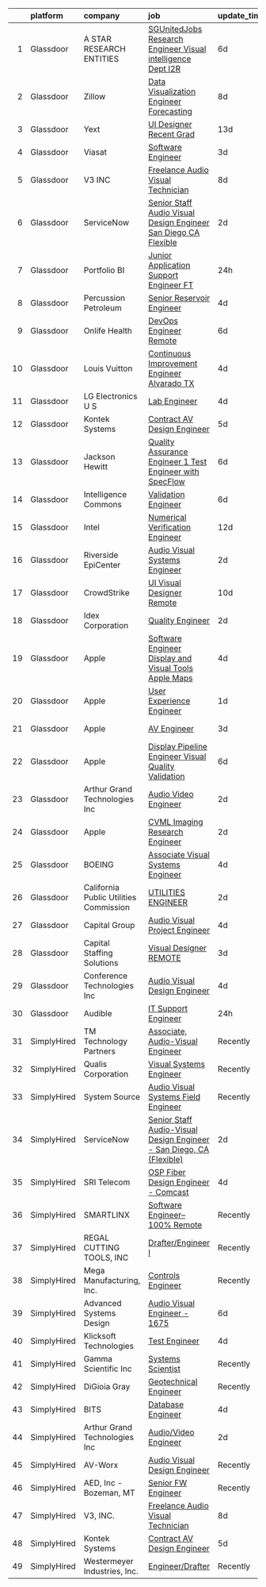 

|    | platform    | company                                | job                                                                                                                                                                                                                                                                                                                                                                                                                                                                                                                                                                                                                                                                                                                                                                                                                                                                                                                                                                                                                                                                                                                                                                                                                                                                                               | update_time   | location            |
|---:|:------------|:---------------------------------------|:--------------------------------------------------------------------------------------------------------------------------------------------------------------------------------------------------------------------------------------------------------------------------------------------------------------------------------------------------------------------------------------------------------------------------------------------------------------------------------------------------------------------------------------------------------------------------------------------------------------------------------------------------------------------------------------------------------------------------------------------------------------------------------------------------------------------------------------------------------------------------------------------------------------------------------------------------------------------------------------------------------------------------------------------------------------------------------------------------------------------------------------------------------------------------------------------------------------------------------------------------------------------------------------------------|:--------------|:--------------------|
|  1 | Glassdoor   | A STAR RESEARCH ENTITIES               | [ SGUnitedJobs Research Engineer  Visual intelligence Dept   I2R](https://www.glassdoor.com/partner/jobListing.htm?pos=111&ao=1136043&s=58&guid=00000182342b16efa6d84525c627e4f7&src=GD_JOB_AD&t=SR&vt=w&cs=1_76b2ba17&cb=1658732616060&jobListingId=1008012696434&jrtk=3-0-1g8q2m5u4jrpf801-1g8q2m5umjii2800-32136e59615645e9-)                                                                                                                                                                                                                                                                                                                                                                                                                                                                                                                                                                                                                                                                                                                                                                                                                                                                                                                                                                  | 6d            | Marina, CA          |
|  2 | Glassdoor   | Zillow                                 | [Data Visualization Engineer  Forecasting](https://www.glassdoor.com/partner/jobListing.htm?pos=105&ao=1110586&s=58&guid=00000182342b16efa6d84525c627e4f7&src=GD_JOB_AD&t=SR&vt=w&cs=1_a8f25fc1&cb=1658732616059&jobListingId=1008009974924&cpc=AC285F3A3ECA6BB0&jrtk=3-0-1g8q2m5u4jrpf801-1g8q2m5umjii2800-d868c07c2d356997--6NYlbfkN0ANMurRYyPEXg08u6OamUd1Mvhk-zhFSGYIZgoJR86UvYL2v6MoUqae-sD5DnU21vqMGqGSdDTemCIgcU3nUjhSEJfO6niXED3NvbXyhPDhH6hMTduZ0U0Czl54nUXBzHOMquaOdbpKzHWJhWex1JKXbwhKPBy1Q3Tsec1mu-mCHo7NBpzB2MqHeAdr2H4Ny2cAptww_JEywGVQTrKg_698Tw8NaUgiOAKWBsWxrxPUNr9RBi7w-QI3h8K5qbXX3dc3iIUeKjTkF67jEv797yPC-vbinjOQymx5nH-7NeopUhixD6rDxq3IfA45UlTC2hnPMB-uSFcoBJa9rUYfh2OOwdDFWK17_62dHPrW-ERN5BXNwR85fhPBJLHywYQM_9ZYsO-J_N9LnPj4Fh394OVZAXlSIe7Yz-5Ku7ropf2yyBs2aTTOl1d8zN8E-DNKVrG2cYk_G1I1sW_s2mTLlUfMwOZrMTeTMjk5FnLekZlsOaNxlfwlnX5XQpXed4FnqroxtBErjzv77bIBDjxlLtB4i0jOz8C4yR_JUQIcIBrKrzgLRdmsdEyu-QEMC2dCXdlLYhf9Benbyd58gO50xkW1iX0UubfM1vzUc7Mzwdq_4mhU77SMEV-Na9DRM0ETloeNVUwJ307J6vd3HWL0NGFn1BTjO4zsJbLyIdCpuISt8Bh_CWWYrm-74afcdtczei3__6bt50VoOS2xtfsg4M-fgeZz6jkhmlEJ6vOxKecZmsdpwf7w6jD54LlTDHvXt7oVCN8fLFgulpD9GqynYC5D0BNwKcOgY011mRbTKc1LzVuMOip1TBEwgrR5qFzv-1gUriD5sRKBIdzw3n2n-ljgj636MxOpvGTF6mE4IR1mZwamS5KLLbIU)                                    | 8d            | Remote              |
|  3 | Glassdoor   | Yext                                   | [UI Designer  Recent Grad](https://www.glassdoor.com/partner/jobListing.htm?pos=116&ao=1136043&s=58&guid=00000182342b16efa6d84525c627e4f7&src=GD_JOB_AD&t=SR&vt=w&ea=1&cs=1_4feb494c&cb=1658732616060&jobListingId=1007997778368&jrtk=3-0-1g8q2m5u4jrpf801-1g8q2m5umjii2800-a0e3c238307e8cd0-)                                                                                                                                                                                                                                                                                                                                                                                                                                                                                                                                                                                                                                                                                                                                                                                                                                                                                                                                                                                                    | 13d           | Washington, DC      |
|  4 | Glassdoor   | Viasat                                 | [Software Engineer](https://www.glassdoor.com/partner/jobListing.htm?pos=125&ao=1136043&s=58&guid=00000182342b16efa6d84525c627e4f7&src=GD_JOB_AD&t=SR&vt=w&cs=1_84030bc2&cb=1658732616064&jobListingId=1008020210370&jrtk=3-0-1g8q2m5u4jrpf801-1g8q2m5umjii2800-c3caf32fe4e64e12-)                                                                                                                                                                                                                                                                                                                                                                                                                                                                                                                                                                                                                                                                                                                                                                                                                                                                                                                                                                                                                | 3d            | Carlsbad, CA        |
|  5 | Glassdoor   | V3  INC                                | [Freelance Audio Visual Technician](https://www.glassdoor.com/partner/jobListing.htm?pos=130&ao=1136043&s=58&guid=00000182342b16efa6d84525c627e4f7&src=GD_JOB_AD&t=SR&vt=w&ea=1&cs=1_b4eaf479&cb=1658732616065&jobListingId=1008009815065&jrtk=3-0-1g8q2m5u4jrpf801-1g8q2m5umjii2800-84da8b7e8a1dda29-)                                                                                                                                                                                                                                                                                                                                                                                                                                                                                                                                                                                                                                                                                                                                                                                                                                                                                                                                                                                           | 8d            | Los Angeles, CA     |
|  6 | Glassdoor   | ServiceNow                             | [Senior Staff Audio Visual Design Engineer   San Diego  CA  Flexible ](https://www.glassdoor.com/partner/jobListing.htm?pos=113&ao=1136043&s=58&guid=00000182342b16efa6d84525c627e4f7&src=GD_JOB_AD&t=SR&vt=w&cs=1_8dca1f12&cb=1658732616060&jobListingId=1008022043407&jrtk=3-0-1g8q2m5u4jrpf801-1g8q2m5umjii2800-8dfddcf9a42fe274-)                                                                                                                                                                                                                                                                                                                                                                                                                                                                                                                                                                                                                                                                                                                                                                                                                                                                                                                                                             | 2d            | San Diego, CA       |
|  7 | Glassdoor   | Portfolio BI                           | [Junior Application Support Engineer  FT ](https://www.glassdoor.com/partner/jobListing.htm?pos=114&ao=1136043&s=58&guid=00000182342b16efa6d84525c627e4f7&src=GD_JOB_AD&t=SR&vt=w&ea=1&cs=1_72cc033e&cb=1658732616060&jobListingId=1008025027847&jrtk=3-0-1g8q2m5u4jrpf801-1g8q2m5umjii2800-af274547677f8cb1-)                                                                                                                                                                                                                                                                                                                                                                                                                                                                                                                                                                                                                                                                                                                                                                                                                                                                                                                                                                                    | 24h           | Remote              |
|  8 | Glassdoor   | Percussion Petroleum                   | [Senior Reservoir Engineer](https://www.glassdoor.com/partner/jobListing.htm?pos=110&ao=1136043&s=58&guid=00000182342b16efa6d84525c627e4f7&src=GD_JOB_AD&t=SR&vt=w&ea=1&cs=1_c0f13e9c&cb=1658732616060&jobListingId=1008017541666&jrtk=3-0-1g8q2m5u4jrpf801-1g8q2m5umjii2800-23f231fbe8f4ef07-)                                                                                                                                                                                                                                                                                                                                                                                                                                                                                                                                                                                                                                                                                                                                                                                                                                                                                                                                                                                                   | 4d            | Houston, TX         |
|  9 | Glassdoor   | Onlife Health                          | [DevOps Engineer   Remote](https://www.glassdoor.com/partner/jobListing.htm?pos=120&ao=1136043&s=58&guid=00000182342b16efa6d84525c627e4f7&src=GD_JOB_AD&t=SR&vt=w&cs=1_09b87d84&cb=1658732616063&jobListingId=1008012705244&jrtk=3-0-1g8q2m5u4jrpf801-1g8q2m5umjii2800-2161b31234ec1ceb-)                                                                                                                                                                                                                                                                                                                                                                                                                                                                                                                                                                                                                                                                                                                                                                                                                                                                                                                                                                                                         | 6d            | Remote              |
| 10 | Glassdoor   | Louis Vuitton                          | [Continuous Improvement Engineer   Alvarado  TX](https://www.glassdoor.com/partner/jobListing.htm?pos=115&ao=1136043&s=58&guid=00000182342b16efa6d84525c627e4f7&src=GD_JOB_AD&t=SR&vt=w&cs=1_f5024ea1&cb=1658732616060&jobListingId=1008017732309&jrtk=3-0-1g8q2m5u4jrpf801-1g8q2m5umjii2800-c1f16d257d7c62ef-)                                                                                                                                                                                                                                                                                                                                                                                                                                                                                                                                                                                                                                                                                                                                                                                                                                                                                                                                                                                   | 4d            | Alvarado, TX        |
| 11 | Glassdoor   | LG Electronics U S                     | [Lab Engineer](https://www.glassdoor.com/partner/jobListing.htm?pos=101&ao=1110586&s=58&guid=00000182342b16efa6d84525c627e4f7&src=GD_JOB_AD&t=SR&vt=w&cs=1_be45ca30&cb=1658732616058&jobListingId=1008018437881&cpc=EA19F5B90D514204&jrtk=3-0-1g8q2m5u4jrpf801-1g8q2m5umjii2800-f05c6034d488f3e1--6NYlbfkN0A9atWhvSYGDXYsuIFniFeMUfyhfiKb1gamun_MyY1nlold7GTuQPjQR8xaSdlZCsMTKYxyGl0568YS7VZV53z5rymjnR0aiimeXNYdeSEfihTWA9E5m5sLzT_K4vvAWprb5MTMghWGYrTnTS8Sy8o4E0Fs2EPyATbfiZ7CQzKJVkmMdx4Blwtq4BiPeYvaUndp6PZqnfm-PyAr5DaAd8NSUXj26MrDF0hfdFRfiRTEGt5P2AokxMeqc7vNaoe62V3pj5Djqs8UUA9D2KlpO58fFlz3kmHk8OKcOYQpMBmx-wGHXwasP99xU_VYT2aBMEL202VokFbm7IaXIGME8VcO2_17uSchRrP55YYcehzYmQ6nzWrbbxsHiHii5PRgogW7RXdIoLZKl1JepGI4De-a5zHqa1GeoTvrvbClLscDWQ9b9d-oJmGiO598xlor6HLg5SL6dOpFQXhR-L3ErX3zIyqCgIQABDAXVmFUQE-VlJiXqzs7mNH9vh3r_yX9uPmnk15tWpDUMbcbqMj3V4yHNi7q7wPkjbgmrwDONMPznIyACeTBXIhz3PtF2-1SnQHaWCyp5vXb4ngqJ5wmybir)                                                                                                                                                                                                                                                                                                                                                                | 4d            | Buffalo Grove, IL   |
| 12 | Glassdoor   | Kontek Systems                         | [Contract AV Design Engineer](https://www.glassdoor.com/partner/jobListing.htm?pos=103&ao=1110586&s=58&guid=00000182342b16efa6d84525c627e4f7&src=GD_JOB_AD&t=SR&vt=w&ea=1&cs=1_7ca34f08&cb=1658732616059&jobListingId=1008014886987&cpc=1160948BCBA38B5B&jrtk=3-0-1g8q2m5u4jrpf801-1g8q2m5umjii2800-a546212c94420692--6NYlbfkN0CfuwjoGl7GPnww22KG_qH1VxV-pg5CMIAqmERtwLeL8ycF7ceNQdASQTPxp4jgWWs-M0t45tF99RZCP-Y69a4reENeISWqKk45DEqGx3JramItH2_VZp6X8Qyg9Tmz2oq7QvAbYeaYMFsouQnIxVpKHd7RjwBwsnf0ucVB8jFLm9A5fsBFqXubL2-APHTB7dNFnateec5hC4MvVgPFldciGf62RO7QTC1-STkk6P9hYJOAx4LRLQHDC9cOpZHt2UyBla-Fq2PaR4POZujnvI7YAjh2ylx-vRySgqYFIgYlY0J5D96AczHwzKiatSwtoUTPbDkF04-JzqE1RElksx3zZo-wQo20p2lmvy_gcMx4_HI5JsikTRrVKtXo8ma3kCN7nAVB1Uyo_jgH7bRqzLMKgDK8r2ncWXHUA4kVxNwcQ1KR-VtpFcZlwoY7jYfqU8u2A-Qbi1kkizuIIssN-QHSaBtX-E1KRIX21SXwZJcdkqm8a42x4sVK9JgzNcHTk9f7TE4Z3Z2-SA%3D%3D)                                                                                                                                                                                                                                                                                                                                                                                                                | 5d            | Remote              |
| 13 | Glassdoor   | Jackson Hewitt                         | [Quality Assurance Engineer 1   Test Engineer   with SpecFlow ](https://www.glassdoor.com/partner/jobListing.htm?pos=117&ao=1136043&s=58&guid=00000182342b16efa6d84525c627e4f7&src=GD_JOB_AD&t=SR&vt=w&ea=1&cs=1_5333a54a&cb=1658732616060&jobListingId=1008012930911&jrtk=3-0-1g8q2m5u4jrpf801-1g8q2m5umjii2800-49008626ef56919c-)                                                                                                                                                                                                                                                                                                                                                                                                                                                                                                                                                                                                                                                                                                                                                                                                                                                                                                                                                               | 6d            | Sarasota, FL        |
| 14 | Glassdoor   | Intelligence Commons                   | [Validation Engineer](https://www.glassdoor.com/partner/jobListing.htm?pos=104&ao=1110586&s=58&guid=00000182342b16efa6d84525c627e4f7&src=GD_JOB_AD&t=SR&vt=w&ea=1&cs=1_8611d472&cb=1658732616059&jobListingId=1008012538433&cpc=334ABAF5D42DC775&jrtk=3-0-1g8q2m5u4jrpf801-1g8q2m5umjii2800-8880a2d5a8b09fcb--6NYlbfkN0DeXU0vMxLyKhfauY-dgUBa_3v1DHLtGGo4EP_Dl8CiY3vcLdlFpMXd0O9VuEXxL1iZ2L2Jhc7D11ee2axo0SSDvd8YtN4AEeRZvCIXJyz_GPkszm6vjh-0c6lg0brChkyE1H6tm2houh2HhErMohg6zCSuMZhGna8wcwLYTqGq-TUJ7Mu5iWKd0OqnEawaGjnIPoke5S3oZp8GGSfLjNq4DRGEgWyaA4ZhcIvZpcPUkq_9RE4tlHIMtbdOq0ueuc_B2my8RC6RVjA8QpXTtR5RACnDvnBFmsBAiltFvljWmpq-tG281CS0TqzgHXJJr5ChHfTxO6s6GdmuquHOCsnX5qmje8dpR-15ZW0O9sLCWCkmhKRt8J-xyptig4didYWdjwhsdDctoeLXsG47E-MVlNRuFKHBAXTblqSeiT14Ys3Fzcgts2WheuvIwVAMcuFQQht7mBhcHLZyt84FK33ICWinh-b94Mlg6KTlH0exkB-c8FzvfeJdsE10bVqN0Ic%3D)                                                                                                                                                                                                                                                                                                                                                                                                                                      | 6d            | Remote              |
| 15 | Glassdoor   | Intel                                  | [Numerical Verification Engineer](https://www.glassdoor.com/partner/jobListing.htm?pos=126&ao=1136043&s=58&guid=00000182342b16efa6d84525c627e4f7&src=GD_JOB_AD&t=SR&vt=w&cs=1_85cf1323&cb=1658732616064&jobListingId=1007999502294&jrtk=3-0-1g8q2m5u4jrpf801-1g8q2m5umjii2800-a72c904445b1555b-)                                                                                                                                                                                                                                                                                                                                                                                                                                                                                                                                                                                                                                                                                                                                                                                                                                                                                                                                                                                                  | 12d           | Folsom, CA          |
| 16 | Glassdoor   | Riverside EpiCenter                    | [Audio Visual Systems Engineer](https://www.glassdoor.com/partner/jobListing.htm?pos=123&ao=1136043&s=58&guid=00000182342b16efa6d84525c627e4f7&src=GD_JOB_AD&t=SR&vt=w&cs=1_86242a36&cb=1658732616063&jobListingId=1008022686765&jrtk=3-0-1g8q2m5u4jrpf801-1g8q2m5umjii2800-b2843a99b9b190e2-)                                                                                                                                                                                                                                                                                                                                                                                                                                                                                                                                                                                                                                                                                                                                                                                                                                                                                                                                                                                                    | 2d            | Austell, GA         |
| 17 | Glassdoor   | CrowdStrike                            | [UI Visual Designer  Remote ](https://www.glassdoor.com/partner/jobListing.htm?pos=112&ao=1136043&s=58&guid=00000182342b16efa6d84525c627e4f7&src=GD_JOB_AD&t=SR&vt=w&cs=1_4c4f79cc&cb=1658732616060&jobListingId=1008005239713&jrtk=3-0-1g8q2m5u4jrpf801-1g8q2m5umjii2800-799866f077c4d91d-)                                                                                                                                                                                                                                                                                                                                                                                                                                                                                                                                                                                                                                                                                                                                                                                                                                                                                                                                                                                                      | 10d           | Remote              |
| 18 | Glassdoor   | Idex Corporation                       | [Quality Engineer](https://www.glassdoor.com/partner/jobListing.htm?pos=129&ao=1136043&s=58&guid=00000182342b16efa6d84525c627e4f7&src=GD_JOB_AD&t=SR&vt=w&cs=1_9dcb3e4d&cb=1658732616065&jobListingId=1008023164196&jrtk=3-0-1g8q2m5u4jrpf801-1g8q2m5umjii2800-7ad234a18f4df01b-)                                                                                                                                                                                                                                                                                                                                                                                                                                                                                                                                                                                                                                                                                                                                                                                                                                                                                                                                                                                                                 | 2d            | Cedar Falls, IA     |
| 19 | Glassdoor   | Apple                                  | [Software Engineer   Display and Visual Tools   Apple Maps](https://www.glassdoor.com/partner/jobListing.htm?pos=127&ao=1136043&s=58&guid=00000182342b16efa6d84525c627e4f7&src=GD_JOB_AD&t=SR&vt=w&cs=1_0dcbc7d7&cb=1658732616065&jobListingId=1008016936935&jrtk=3-0-1g8q2m5u4jrpf801-1g8q2m5umjii2800-027d52965abaa1c1-)                                                                                                                                                                                                                                                                                                                                                                                                                                                                                                                                                                                                                                                                                                                                                                                                                                                                                                                                                                        | 4d            | Cupertino, CA       |
| 20 | Glassdoor   | Apple                                  | [User Experience Engineer](https://www.glassdoor.com/partner/jobListing.htm?pos=122&ao=1136043&s=58&guid=00000182342b16efa6d84525c627e4f7&src=GD_JOB_AD&t=SR&vt=w&cs=1_81c6c4b3&cb=1658732616063&jobListingId=1008024328955&jrtk=3-0-1g8q2m5u4jrpf801-1g8q2m5umjii2800-f10ee473816e1780-)                                                                                                                                                                                                                                                                                                                                                                                                                                                                                                                                                                                                                                                                                                                                                                                                                                                                                                                                                                                                         | 1d            | Cupertino, CA       |
| 21 | Glassdoor   | Apple                                  | [AV Engineer](https://www.glassdoor.com/partner/jobListing.htm?pos=106&ao=1110586&s=58&guid=00000182342b16efa6d84525c627e4f7&src=GD_JOB_AD&t=SR&vt=w&cs=1_2ff50f63&cb=1658732616059&jobListingId=1008019302500&cpc=2CAED5C921A5F994&jrtk=3-0-1g8q2m5u4jrpf801-1g8q2m5umjii2800-3536138c47a3af45--6NYlbfkN0BvKrLyj5gPmtZO9T8euul8TCxuuKNOtzRJOomxnwSEodTz2Bc-sPZlFpP0h5lDivqxI-fK3-TlM2d2NxbYzXrISUOO51adM8tR7S16T4-o6xp5C69GDmo1jQK3XTAHIECzea6A9N-63PN2l8ezoGldBBcClgVny3GMqf-J4g_eFfQEO2C_ivRT8-4V4fUmOV1k1AXQWhx75kIYm7deHV8riNeGq-n9h8Vle4hseBqHuXdx6Qph0fjnwrn9nC87fD5SPtJqw1h_pu7o3E5jDsFlwgFi7p0LKzw99mVSTNlAjbNyHmiordMdLWG71LZdV7FcEt16BAGszAP0MtDlw_7TZOLafq-QO2FIL1ItOwD1tJFRwa1NmPkFTXdDdGpoJkpLqs7zklFMN35djnWwNIiQook-_2YykPj_wyHfRTrS2XZZ7Ie9AJYxo--AKx5CPV3u9mGmLR_TdjLdHIf4Lew9t9JK0wChZPPXhYwbmGiHhaOnE9xP6_kBRZ7afoevUdu0XDBPltNs1q_nelbLi7Iiyc4qRxltmTuImYM_tHdjoEoT-R37oRB96q2i23E1r4PnWb_SUK7Fj47vqcjQMBOKk2uGbChWMGMq3OohagwkLcXRKO1rxk_tZDggJssKc7Y-h8WAOIa9hv6EZHm0MrEAN5jfWs8ayfSEjrkYbMWAYwxCiAZdd8i9qJu8WlTpCXcf68zXNDnJnjXYuuo40YQqYvGLq_ZEyNta_9BGOnKmUcpp-rWZ2LzESvTQKXCxSy4M1CbFlJzCyKJ0X9NwfUyyIeHAd5mqg4BNUlPGtiH7pUKofYRLXMjBW2_cqNpzE9BbYF9k_Ho8nITUlbbZ0ES87cD-QLz7SrfltB9xc-o-6gUDKl1UY0CdXgdUCNuFiEkKrpHN8rbPFtxlgCMc3Ks3axxVpR0Y1qO4dcX1liNLjsfROVaAfCz2) | 3d            | New York, NY        |
| 22 | Glassdoor   | Apple                                  | [Display Pipeline Engineer   Visual Quality Validation](https://www.glassdoor.com/partner/jobListing.htm?pos=119&ao=1136043&s=58&guid=00000182342b16efa6d84525c627e4f7&src=GD_JOB_AD&t=SR&vt=w&cs=1_e95f8123&cb=1658732616063&jobListingId=1008013498573&jrtk=3-0-1g8q2m5u4jrpf801-1g8q2m5umjii2800-db876a216a3bd0db-)                                                                                                                                                                                                                                                                                                                                                                                                                                                                                                                                                                                                                                                                                                                                                                                                                                                                                                                                                                            | 6d            | Cupertino, CA       |
| 23 | Glassdoor   | Arthur Grand Technologies Inc          | [Audio Video Engineer](https://www.glassdoor.com/partner/jobListing.htm?pos=118&ao=1136043&s=58&guid=00000182342b16efa6d84525c627e4f7&src=GD_JOB_AD&t=SR&vt=w&ea=1&cs=1_f0c260cb&cb=1658732616060&jobListingId=1008022784420&jrtk=3-0-1g8q2m5u4jrpf801-1g8q2m5umjii2800-482a2e36e1a360a9-)                                                                                                                                                                                                                                                                                                                                                                                                                                                                                                                                                                                                                                                                                                                                                                                                                                                                                                                                                                                                        | 2d            | Remote              |
| 24 | Glassdoor   | Apple                                  | [CVML Imaging Research Engineer](https://www.glassdoor.com/partner/jobListing.htm?pos=108&ao=1136043&s=58&guid=00000182342b16efa6d84525c627e4f7&src=GD_JOB_AD&t=SR&vt=w&cs=1_99f3f58e&cb=1658732616059&jobListingId=1008022537112&jrtk=3-0-1g8q2m5u4jrpf801-1g8q2m5umjii2800-6233c719158aa2b4-)                                                                                                                                                                                                                                                                                                                                                                                                                                                                                                                                                                                                                                                                                                                                                                                                                                                                                                                                                                                                   | 2d            | Cupertino, CA       |
| 25 | Glassdoor   | BOEING                                 | [Associate Visual Systems Engineer](https://www.glassdoor.com/partner/jobListing.htm?pos=124&ao=1136043&s=58&guid=00000182342b16efa6d84525c627e4f7&src=GD_JOB_AD&t=SR&vt=w&cs=1_36715f7b&cb=1658732616064&jobListingId=1008016333350&jrtk=3-0-1g8q2m5u4jrpf801-1g8q2m5umjii2800-667e856018265b28-)                                                                                                                                                                                                                                                                                                                                                                                                                                                                                                                                                                                                                                                                                                                                                                                                                                                                                                                                                                                                | 4d            | Hazelwood, MO       |
| 26 | Glassdoor   | California Public Utilities Commission | [UTILITIES ENGINEER](https://www.glassdoor.com/partner/jobListing.htm?pos=128&ao=1136043&s=58&guid=00000182342b16efa6d84525c627e4f7&src=GD_JOB_AD&t=SR&vt=w&cs=1_507ad543&cb=1658732616065&jobListingId=1008023617300&jrtk=3-0-1g8q2m5u4jrpf801-1g8q2m5umjii2800-931cc6f611354b82-)                                                                                                                                                                                                                                                                                                                                                                                                                                                                                                                                                                                                                                                                                                                                                                                                                                                                                                                                                                                                               | 2d            | San Francisco, CA   |
| 27 | Glassdoor   | Capital Group                          | [Audio Visual Project Engineer](https://www.glassdoor.com/partner/jobListing.htm?pos=109&ao=1136043&s=58&guid=00000182342b16efa6d84525c627e4f7&src=GD_JOB_AD&t=SR&vt=w&cs=1_093fd02c&cb=1658732616059&jobListingId=1008017516833&jrtk=3-0-1g8q2m5u4jrpf801-1g8q2m5umjii2800-f29fedee3061dbc8-)                                                                                                                                                                                                                                                                                                                                                                                                                                                                                                                                                                                                                                                                                                                                                                                                                                                                                                                                                                                                    | 4d            | Irvine, CA          |
| 28 | Glassdoor   | Capital Staffing Solutions             | [Visual Designer  REMOTE](https://www.glassdoor.com/partner/jobListing.htm?pos=107&ao=1110586&s=58&guid=00000182342b16efa6d84525c627e4f7&src=GD_JOB_AD&t=SR&vt=w&ea=1&cs=1_bb30734c&cb=1658732616060&jobListingId=1008020606131&cpc=3BA4CE39D5B5DEF5&jrtk=3-0-1g8q2m5u4jrpf801-1g8q2m5umjii2800-8d05ca1c3eee9e76--6NYlbfkN0AHXq2vAVwR3IH7wgnTMdWCa3HguypIXx0DFudX-u0zu6XSU0N9gDGCMsnO9yvyAfOF5aEsSyeU78o6xlcfEn1OqMZeAXP26H07jpAXBxLH7MImjw94Vc5wl9j24mCsReRXv0ftLnyae4hV3eajRMzR_qmAmdQZQuNfMZEX5FTgvtnopjwJ0oCZ3_zxHSwxWCjMRD-SWSMQxwzM1MywNvjzr8A3M1YdHvDoPo6N6L-Hasth30KEV5CP9_2RzKUVj2nIYjITcH6T5blkGm9dQiLOV5vrEHK1-SzhSLi8C69WfaDsgEZ-vLTN6XvUVYNGKIhjlZgoDW4-0bYlWEiWaflg9FkQC25-JnPQVE1e_CpAN2sEIFT-bvmNUYrnFyEkXIC539KpNVcgQ6DvX63Bd2BaZy9JzHcse-Fqya1nYEOK1M6w8CQfseg_cMyGk-rFhEUMBHVnMk8pArNKjBxx3VRwZt1z2Po-bLkc5zHghsXTsZ6UPyW-S_Luw2cZAD05Xnq7A4XAjw_h7Q%3D%3D)                                                                                                                                                                                                                                                                                                                                                                                                                    | 3d            | Remote              |
| 29 | Glassdoor   | Conference Technologies  Inc           | [Audio Visual Design Engineer](https://www.glassdoor.com/partner/jobListing.htm?pos=121&ao=1136043&s=58&guid=00000182342b16efa6d84525c627e4f7&src=GD_JOB_AD&t=SR&vt=w&ea=1&cs=1_b5f622ac&cb=1658732616063&jobListingId=1008017923342&jrtk=3-0-1g8q2m5u4jrpf801-1g8q2m5umjii2800-1348323a89668f6d-)                                                                                                                                                                                                                                                                                                                                                                                                                                                                                                                                                                                                                                                                                                                                                                                                                                                                                                                                                                                                | 4d            | Chicago, IL         |
| 30 | Glassdoor   | Audible                                | [IT Support Engineer](https://www.glassdoor.com/partner/jobListing.htm?pos=102&ao=1110586&s=58&guid=00000182342b16efa6d84525c627e4f7&src=GD_JOB_AD&t=SR&vt=w&cs=1_e8c409f0&cb=1658732616058&jobListingId=1008026022487&cpc=AECEB822CA110EBC&jrtk=3-0-1g8q2m5u4jrpf801-1g8q2m5umjii2800-cbd179cd76ba05c1--6NYlbfkN0Bdd4o5uokT9skMYzkzH2dUVVc_sjS2wyLHOFjCY0bjoWlY3EBfcPTk1JugYgQlrlKnfg0UftdR2IeUVjXXuLowaGNaD3PsgZh3QZCa5VmYunIwFOWdPoKU-ryumBKAnkglFGto7IusaHWgnGzwkh0RimXgYP5fyZJ7G9I95Oxh6uNmT9fYqwji59_PC4MWNqSKSg_UmTHjNiYglSsEgvx3wMwzO5RJkJYsUyJtugdx-QO_wQB5imoUfWjIExVpLe3jHbF9yqaMj10F-oWH4KQkNeM8XMGzIJCCIXeru11EEheoOjznFZH8J3Fx4HOrADHLkFeRZ-vyWP-l-jrkusOm1BEVLcABemA7iS-SbIiy-I0zgFQsxKbkXElJjnCTfnqnJ_Er1OyCRk_AH2lFWy1aDbIm8Lz-VYeTd11rOQUV080-nqAksDqWLy9Y3YWhXJY%3D)                                                                                                                                                                                                                                                                                                                                                                                                                                                                                                           | 24h           | Newark, NJ          |
| 31 | SimplyHired | TM Technology Partners                 | [Associate, Audio-Visual Engineer](https://www.simplyhired.com/job/34vSE48JRHmHmBT2QAUzI01znddRBtIQdZ5utGYfGV31GA6Pu8QtVw?q=visual+engineer)                                                                                                                                                                                                                                                                                                                                                                                                                                                                                                                                                                                                                                                                                                                                                                                                                                                                                                                                                                                                                                                                                                                                                      | Recently      | Los Angeles, CA     |
| 32 | SimplyHired | Qualis Corporation                     | [Visual Systems Engineer](https://www.simplyhired.com/job/HYIjm7xe5Yw73GpxYPvDmRhaJg81NdQifcVPmwhrYojYfPrAAuNUNQ?q=visual+engineer)                                                                                                                                                                                                                                                                                                                                                                                                                                                                                                                                                                                                                                                                                                                                                                                                                                                                                                                                                                                                                                                                                                                                                               | Recently      | Orlando, FL         |
| 33 | SimplyHired | System Source                          | [Audio Visual Systems Field Engineer](https://www.simplyhired.com/job/xVBqUv_Jb7WJWKXZWvKMDvPPRs-yjpNF3jAs9pIqje1SIoBa9tk9Yw?q=visual+engineer)                                                                                                                                                                                                                                                                                                                                                                                                                                                                                                                                                                                                                                                                                                                                                                                                                                                                                                                                                                                                                                                                                                                                                   | Recently      | Hunt Valley, MD     |
| 34 | SimplyHired | ServiceNow                             | [Senior Staff Audio-Visual Design Engineer - San Diego, CA (Flexible)](https://www.simplyhired.com/job/sX3BagTQkwaGIEk9Eb1PQ7Vharru4mK1A7oP_o9och5z92rmpydJ6Q?q=visual+engineer)                                                                                                                                                                                                                                                                                                                                                                                                                                                                                                                                                                                                                                                                                                                                                                                                                                                                                                                                                                                                                                                                                                                  | 2d            | San Diego, CA       |
| 35 | SimplyHired | SRI Telecom                            | [OSP Fiber Design Engineer - Comcast](https://www.simplyhired.com/job/XZPs3o8-VGaviXxvF2Q4V1-x0RaSqq_U8H4ANcocel_6M7-7sZNL_Q?q=visual+engineer)                                                                                                                                                                                                                                                                                                                                                                                                                                                                                                                                                                                                                                                                                                                                                                                                                                                                                                                                                                                                                                                                                                                                                   | 4d            | Remote +1 location  |
| 36 | SimplyHired | SMARTLINX                              | [Software Engineer– 100% Remote](https://www.simplyhired.com/job/mFzL1pZ5xp53xJgu7JcEaoCVuoyx_2-p7tBCuiLwaRourIp6gEDU1A?q=visual+engineer)                                                                                                                                                                                                                                                                                                                                                                                                                                                                                                                                                                                                                                                                                                                                                                                                                                                                                                                                                                                                                                                                                                                                                        | Recently      | Remote              |
| 37 | SimplyHired | REGAL CUTTING TOOLS, INC               | [Drafter/Engineer I](https://www.simplyhired.com/job/WfS0fI5l4Ujh8p0oPBq7KPV4tnd7S7ht7My-q7XDW4ayIUkz_isGXA?q=visual+engineer)                                                                                                                                                                                                                                                                                                                                                                                                                                                                                                                                                                                                                                                                                                                                                                                                                                                                                                                                                                                                                                                                                                                                                                    | Recently      | Loris, SC           |
| 38 | SimplyHired | Mega Manufacturing, Inc.               | [Controls Engineer](https://www.simplyhired.com/job/A-PuLvSL_MSX4LQRH98oIWQQrXj2TQ7eGS_jFvpYgV-Fy8o4GRfiNw?q=visual+engineer)                                                                                                                                                                                                                                                                                                                                                                                                                                                                                                                                                                                                                                                                                                                                                                                                                                                                                                                                                                                                                                                                                                                                                                     | Recently      | Rockford, IL        |
| 39 | SimplyHired | Advanced Systems Design                | [Audio Visual Engineer - 1675](https://www.simplyhired.com/job/pZ5NsA9Pwr-Httap7yKCInxARk469win6_0MpJyZBI9pCWxzXhnaQQ?q=visual+engineer)                                                                                                                                                                                                                                                                                                                                                                                                                                                                                                                                                                                                                                                                                                                                                                                                                                                                                                                                                                                                                                                                                                                                                          | 6d            | Ocoee, FL           |
| 40 | SimplyHired | Klicksoft Technologies                 | [Test Engineer](https://www.simplyhired.com/job/4waMnvySg-DkIbgA-M6nGQ4bFGQUYS1g8iMqr9DrCVwvlnCHzvo06g?q=visual+engineer)                                                                                                                                                                                                                                                                                                                                                                                                                                                                                                                                                                                                                                                                                                                                                                                                                                                                                                                                                                                                                                                                                                                                                                         | 4d            | Indianapolis, IN    |
| 41 | SimplyHired | Gamma Scientific Inc                   | [Systems Scientist](https://www.simplyhired.com/job/PDWdyjpM5wtOoHm8GbOot34XUIkZL9izEQx4inJCRZcU_LaF-kbm0A?q=visual+engineer)                                                                                                                                                                                                                                                                                                                                                                                                                                                                                                                                                                                                                                                                                                                                                                                                                                                                                                                                                                                                                                                                                                                                                                     | Recently      | San Diego, CA       |
| 42 | SimplyHired | DiGioia Gray                           | [Geotechnical Engineer](https://www.simplyhired.com/job/AJ3WxLkptwUduFAfGK3_gPefYzkOeXJPIBM4_3iCUlWzfnNjvAu-xw?q=visual+engineer)                                                                                                                                                                                                                                                                                                                                                                                                                                                                                                                                                                                                                                                                                                                                                                                                                                                                                                                                                                                                                                                                                                                                                                 | Recently      | Arizona             |
| 43 | SimplyHired | BITS                                   | [Database Engineer](https://www.simplyhired.com/job/r3L4CnXhe9ngMpm5LTTj6pVURMOc0UwwffbZRLuawwlV11czqGbhRQ?q=visual+engineer)                                                                                                                                                                                                                                                                                                                                                                                                                                                                                                                                                                                                                                                                                                                                                                                                                                                                                                                                                                                                                                                                                                                                                                     | 4d            | Remote              |
| 44 | SimplyHired | Arthur Grand Technologies Inc          | [Audio/Video Engineer](https://www.simplyhired.com/job/wQ2m29WHJsirnMufQ7RIlgW6iM4lRrlLsxpodhdpzXmgreueWkiCGw?q=visual+engineer)                                                                                                                                                                                                                                                                                                                                                                                                                                                                                                                                                                                                                                                                                                                                                                                                                                                                                                                                                                                                                                                                                                                                                                  | 2d            | Remote +2 locations |
| 45 | SimplyHired | AV-Worx                                | [Audio Visual Design Engineer](https://www.simplyhired.com/job/osU1oFxAsG5nvpwq7Vu3VOvR8jX95-ApjoBOYtmfshydI0kaUq_3gw?q=visual+engineer)                                                                                                                                                                                                                                                                                                                                                                                                                                                                                                                                                                                                                                                                                                                                                                                                                                                                                                                                                                                                                                                                                                                                                          | Recently      | West Palm Beach, FL |
| 46 | SimplyHired | AED, Inc - Bozeman, MT                 | [Senior FW Engineer](https://www.simplyhired.com/job/zINmUZXgScoXXgS_gyiF3t60esMGL8VWIM8nJ8Kv2CvxPHXAK-fHew?q=visual+engineer)                                                                                                                                                                                                                                                                                                                                                                                                                                                                                                                                                                                                                                                                                                                                                                                                                                                                                                                                                                                                                                                                                                                                                                    | Recently      | Bozeman, MT         |
| 47 | SimplyHired | V3, INC.                               | [Freelance Audio Visual Technician](https://www.simplyhired.com/job/NDPDGs-8du-b5pMMjIlvhvlTWfhkE1ovmk6XZ9egi77YfmIIay-t0Q?q=visual+engineer)                                                                                                                                                                                                                                                                                                                                                                                                                                                                                                                                                                                                                                                                                                                                                                                                                                                                                                                                                                                                                                                                                                                                                     | 8d            | Los Angeles, CA     |
| 48 | SimplyHired | Kontek Systems                         | [Contract AV Design Engineer](https://www.simplyhired.com/job/v2MKaBd3vTnOJb9ytnJoAoSE_jnhrfOYnd2rEjwdw4NhoZkmZVYtsA?q=visual+engineer)                                                                                                                                                                                                                                                                                                                                                                                                                                                                                                                                                                                                                                                                                                                                                                                                                                                                                                                                                                                                                                                                                                                                                           | 5d            | Remote              |
| 49 | SimplyHired | Westermeyer Industries, Inc.           | [Engineer/Drafter](https://www.simplyhired.com/job/h016XCl3iyuEzx_vO0PXyVcMysBdqUY-UkACl8ogK0BaUijTOP-8iw?q=visual+engineer)                                                                                                                                                                                                                                                                                                                                                                                                                                                                                                                                                                                                                                                                                                                                                                                                                                                                                                                                                                                                                                                                                                                                                                      | Recently      | Bluffs, IL          |